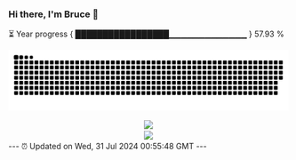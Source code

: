 ### Hi there, I'm Bruce 👋
⏳ Year progress { █████████████████▁▁▁▁▁▁▁▁▁▁▁▁▁ } 57.93 %

![](https://raw.githubusercontent.com/Swiftie13st/Swiftie13st/main/assets/github-contribution-grid-snake-dark.svg)


<div align="center"> <img src="https://metrics.lecoq.io/Swiftie13st?template=classic&config.timezone=Asia%2FShanghai"> </div>

<div align="center"> <img src="https://github-readme-streak-stats.herokuapp.com/?user=Swiftie13st" /> </div>
---
⏰ Updated on Wed, 31 Jul 2024 00:55:48 GMT
---

